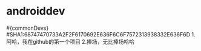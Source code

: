 # androiddev
#{commonDevs}
#SHA1:68747470733A2F2F6170692E636F6C6F7572313938332E636F6D
1.阿哈，我在github的第一个项目
2.捧场，无比捧场哈哈
